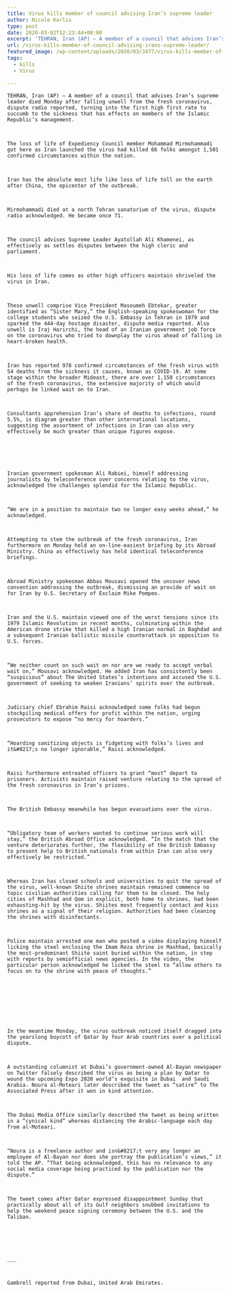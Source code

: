 ```yaml
---
title: Virus kills member of council advising Iran’s supreme leader
author: Nicole Karlis
type: post
date: 2020-03-02T12:23:44+00:00
excerpt: 'TEHRAN, Iran (AP) — A member of a council that advises Iran’s supreme leader died Monday after falling sick from the new coronavirus, state radio reported, becoming the first top official to succumb to the illness that is affecting members of the Islamic Republic’s leadership. The death of Expediency Council member Mohammad Mirmohammadi came as&hellip;'
url: /virus-kills-member-of-council-advising-irans-supreme-leader/
featured_image: /wp-content/uploads/2020/03/3477/virus-kills-member-of-council-advising-irans-supreme-leader.jpg
tags:
  - kills
  - Virus

---
```

  
    TEHRAN, Iran (AP) — A member of a council that advises Iran’s supreme leader died Monday after falling unwell from the fresh coronavirus, dispute radio reported, turning into the first high first rate to succumb to the sickness that has effects on members of the Islamic Republic’s management.
  
  
  
    The loss of life of Expediency Council member Mohammad Mirmohammadi got here as Iran launched the virus had killed 66 folks amongst 1,501 confirmed circumstances within the nation.
  
  
  
    Iran has the absolute most life like loss of life toll on the earth after China, the epicenter of the outbreak.
  
  
  
    Mirmohammadi died at a north Tehran sanatorium of the virus, dispute radio acknowledged. He became once 71.
  
  
  
    The council advises Supreme Leader Ayatollah Ali Khamenei, as effectively as settles disputes between the high cleric and parliament.
  
  
  
    His loss of life comes as other high officers maintain shriveled the virus in Iran.
  
  
  
    These unwell comprise Vice President Masoumeh Ebtekar, greater identified as “Sister Mary,” the English-speaking spokeswoman for the college students who seized the U.S. Embassy in Tehran in 1979 and sparked the 444-day hostage disaster, dispute media reported. Also unwell is Iraj Harirchi, the head of an Iranian government job force on the coronavirus who tried to downplay the virus ahead of falling in heart-broken health.
  
  
  
    Iran has reported 978 confirmed circumstances of the fresh virus with 54 deaths from the sickness it causes, known as COVID-19. At some stage within the broader Mideast, there are over 1,150 circumstances of the fresh coronavirus, the extensive majority of which would perhaps be linked wait on to Iran.
  
  
  
    Consultants apprehension Iran’s share of deaths to infections, round 5.5%, is diagram greater than other international locations, suggesting the assortment of infections in Iran can also very effectively be much greater than unique figures expose.
  
  
  
  
  
  
    Iranian government spokesman Ali Rabiei, himself addressing journalists by teleconference over concerns relating to the virus, acknowledged the challenges splendid for the Islamic Republic.
  
  
  
    “We are in a position to maintain two no longer easy weeks ahead,” he acknowledged.
  
  
  
    Attempting to stem the outbreak of the fresh coronavirus, Iran furthermore on Monday held an on-line-easiest briefing by its Abroad Ministry. China as effectively has held identical teleconference briefings.
  
  
  
    Abroad Ministry spokesman Abbas Mousavi opened the uncover news convention addressing the outbreak, dismissing an provide of wait on for Iran by U.S. Secretary of Exclaim Mike Pompeo.
  
  
  
    Iran and the U.S. maintain viewed one of the worst tensions since its 1979 Islamic Revolution in recent months, culminating within the American drone strike that killed a high Iranian normal in Baghdad and a subsequent Iranian ballistic missile counterattack in opposition to U.S. forces.
  
  
  
    “We neither count on such wait on nor are we ready to accept verbal wait on,” Mousavi acknowledged. He added Iran has consistently been “suspicious” about The United States’s intentions and accused the U.S. government of seeking to weaken Iranians’ spirits over the outbreak.
  
  
  
    Judiciary chief Ebrahim Raisi acknowledged some folks had begun stockpiling medical offers for profit within the nation, urging prosecutors to expose “no mercy for hoarders.”
  
  
  
    “Hoarding sanitizing objects is fidgeting with folks’s lives and it&#8217;s no longer ignorable,” Raisi acknowledged.
  
  
  
    Raisi furthermore entreated officers to grant “most” depart to prisoners. Activists maintain raised venture relating to the spread of the fresh coronavirus in Iran’s prisons.
  
  
  
    The British Embassy meanwhile has begun evacuations over the virus.
  
  
  
    “Obligatory team of workers wanted to continue serious work will stay,” the British Abroad Office acknowledged. “In the match that the venture deteriorates further, the flexibility of the British Embassy to present help to British nationals from within Iran can also very effectively be restricted.”
  
  
  
    Whereas Iran has closed schools and universities to quit the spread of the virus, well-known Shiite shrines maintain remained commence no topic civilian authorities calling for them to be closed. The holy cities of Mashhad and Qom in explicit, both home to shrines, had been exhausting-hit by the virus. Shiites most frequently contact and kiss shrines as a signal of their religion. Authorities had been cleaning the shrines with disinfectants.
  
  
  
    Police maintain arrested one man who posted a video displaying himself licking the steel enclosing the Imam Reza shrine in Mashhad, basically the most-predominant Shiite saint buried within the nation, in step with reports by semiofficial news agencies. In the video, the particular person acknowledged he licked the steel to “allow others to focus on to the shrine with peace of thoughts.”
  
  
  
  
  
  
  
  
  
    In the meantime Monday, the virus outbreak noticed itself dragged into the yearslong boycott of Qatar by four Arab countries over a political dispute.
  
  
  
    A outstanding columnist at Dubai’s government-owned Al-Bayan newspaper on Twitter falsely described the virus as being a plan by Qatar to wound the upcoming Expo 2020 world’s exquisite in Dubai  and Saudi Arabia. Noura al-Moteari later described the tweet as “satire” to The Associated Press after it won in kind attention.
  
  
  
    The Dubai Media Office similarly described the tweet as being written in a “cynical kind” whereas distancing the Arabic-language each day from al-Moteari.
  
  
  
    “Noura is a freelance author and isn&#8217;t very any longer an employee of Al-Bayan nor does she portray the publication’s views,” it told the AP. “That being acknowledged, this has no relevance to any social media coverage being practiced by the publication nor the dispute.”
  
  
  
    The tweet comes after Qatar expressed disappointment Sunday that practically about all of its Gulf neighbors snubbed invitations to help the weekend peace signing ceremony between the U.S. and the Taliban.
  
  
  
  
  
  
    ___
  
  
  
    Gambrell reported from Dubai, United Arab Emirates.
  
